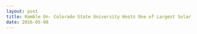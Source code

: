 ```yaml
---
layout: post
title: Ramble On- Colorado State University Hosts One of Largest Solar Plants at a U.S. University
date: 2016-05-08
---
```


